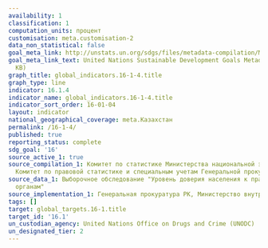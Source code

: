 ```yaml
---
availability: 1
classification: 1
computation_units: процент
customisation: meta.customisation-2
data_non_statistical: false
goal_meta_link: http://unstats.un.org/sdgs/files/metadata-compilation/Metadata-Goal-16.pdf
goal_meta_link_text: United Nations Sustainable Development Goals Metadata (PDF 213
  KB)
graph_title: global_indicators.16-1-4.title
graph_type: line
indicator: 16.1.4
indicator_name: global_indicators.16-1-4.title
indicator_sort_order: 16-01-04
layout: indicator
national_geographical_coverage: meta.Казахстан
permalink: /16-1-4/
published: true
reporting_status: complete
sdg_goal: '16'
source_active_1: true
source_compilation_1: Комитет по статистике Министерства национальной экономики РК,
  Комитет по правовой статистике и специальным учетам Генеральной прокуратуры РК
source_data_1: Выборочное обследование "Уровень доверия населения к правоохранительным
  органам"
source_implementation_1: Генеральная прокуратура РК, Министерство внутренних дел РК
tags: []
target: global_targets.16-1.title
target_id: '16.1'
un_custodian_agency: United Nations Office on Drugs and Crime (UNODC)
un_designated_tier: 2
---
```

